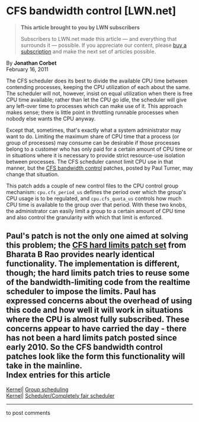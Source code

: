 # CFS bandwidth control [LWN.net]

> **This article brought to you by LWN subscribers**
> 
> Subscribers to LWN.net made this article — and everything that surrounds it — possible. If you appreciate our content, please [buy a subscription](/Promo/nst-nag3/subscribe) and make the next set of articles possible. 

By **Jonathan Corbet**  
February 16, 2011 

The CFS scheduler does its best to divide the available CPU time between contending processes, keeping the CPU utilization of each about the same. The scheduler will not, however, insist on equal utilization when there is free CPU time available; rather than let the CPU go idle, the scheduler will give any left-over time to processes which can make use of it. This approach makes sense; there is little point in throttling runnable processes when nobody else wants the CPU anyway. 

Except that, sometimes, that's exactly what a system administrator may want to do. Limiting the maximum share of CPU time that a process (or group of processes) may consume can be desirable if those processes belong to a customer who has only paid for a certain amount of CPU time or in situations where it is necessary to provide strict resource-use isolation between processes. The CFS scheduler cannot limit CPU use in that manner, but the [CFS bandwidth control](/Articles/428175/) patches, posted by Paul Turner, may change that situation. 

This patch adds a couple of new control files to the CPU control group mechanism: `cpu.cfs_period_us` defines the period over which the group's CPU usage is to be regulated, and `cpu.cfs_quota_us` controls how much CPU time is available to the group over that period. With these two knobs, the administrator can easily limit a group to a certain amount of CPU time and also control the granularity with which that limit is enforced. 

Paul's patch is not the only one aimed at solving this problem; the [CFS hard limits patch set](/Articles/368685/) from Bharata B Rao provides nearly identical functionality. The implementation is different, though; the hard limits patch tries to reuse some of the bandwidth-limiting code from the realtime scheduler to impose the limits. Paul has expressed concerns about the overhead of using this code and how well it will work in situations where the CPU is almost fully subscribed. These concerns appear to have carried the day - there has not been a hard limits patch posted since early 2010. So the CFS bandwidth control patches look like the form this functionality will take in the mainline.  
Index entries for this article  
---  
[Kernel](/Kernel/Index)| [Group scheduling](/Kernel/Index#Group_scheduling)  
[Kernel](/Kernel/Index)| [Scheduler/Completely fair scheduler](/Kernel/Index#Scheduler-Completely_fair_scheduler)  
  


* * *

to post comments 
